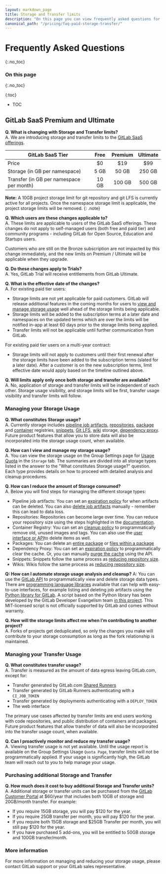 ```yaml
---
layout: markdown_page
title: Storage and Transfer limits
description: "On this page you can view frequently asked questions for storage and transfer limits for the paid GitLab SaaS tiers"
canonical_path: "/pricing/faq-paid-storage-transfer/"
---
```


# Frequently Asked Questions

{:.no_toc}

### On this page

{:.no_toc}

{:toc}

- TOC

## GitLab SaaS Premium and Ultimate

**Q. What is changing with Storage and Transfer limits?**  
A. We are introducing storage and transfer limits to the [GitLab SaaS offerings](/pricing/).

| GitLab SaaS Tier                         | Free | Premium | Ultimate |
|------------------------------------------|:----:|:-------:|:--------:|
| Price                                    | $0   | $19     | $99      |
| Storage (in GB per namespace)            | 5 GB  | 50 GB  | 250 GB   |
| Transfer (in GB per namespace per month) | 10 GB | 100 GB | 500 GB   |

**Note:** A 10GB project storage limit for git repository and git LFS is currently active for all projects. Once the namespace storage limit is applicable, the project storage limits will be removed.
{: .note}

**Q. Which users are these changes applicable to?**  
A. These limits are applicable to users of the GitLab SaaS offerings. These changes do not apply to self-managed users (both free and paid tier) and community programs - including GitLab for Open Source, Education and Startups users.

Customers who are still on the Bronze subscription are not impacted by this change immediately, and the new limits on Premium / Ultimate will be applicable when they upgrade.

**Q. Do these changes apply to Trials?**  
A. Yes, GitLab Trial will receive entitlements from GitLab Ultimate.

**Q. What is the effective date of the changes?**  
A. For existing paid tier users:

- Storage limits are not yet applicable for paid customers. GitLab will release additional features in the coming months for users to [view and manage storage usage](https://gitlab.com/gitlab-org/gitlab/-/issues/375296) well ahead of the storage limits being applicable.
- Storage limits will be added to the subscription terms at a later date and namespaces on the updated terms which are over the limits will be notified in-app at least 60 days prior to the storage limits being applied.
- Transfer limits will not be applicable until further communication from GitLab.

For existing paid tier users on a multi-year contract:

- Storage limits will not apply to customers until their first renewal after the storage limits have been added to the subscription terms (slated for a later date). After a customer is on the new subscription terms, limit effective date would apply based on the timeline outlined above.

**Q. Will limits apply only once both storage and transfer are available?**  
A. No, application of storage and transfer limits will be independent of each other. Storage usage visibility, and storage limits will be first, transfer usage visibility and transfer limits will follow.

### Managing your Storage Usage

**Q. What constitutes Storage usage?**  
A. Currently storage includes [pipeline job artifacts](https://docs.gitlab.com/ee/ci/pipelines/pipeline_artifacts.html#storage), [repositories](https://docs.gitlab.com/ee/user/project/repository/#repository), [package](https://docs.gitlab.com/ee/user/packages/package_registry/) and [container](https://docs.gitlab.com/ee/user/packages/container_registry/) registries, [snippets](https://docs.gitlab.com/ee/user/snippets.html#snippets), [Git LFS](https://docs.gitlab.com/ee/topics/git/lfs/#git-large-file-storage-lfs), [wiki](https://docs.gitlab.com/ee/user/project/wiki/#wiki) storage, [dependency proxy](https://docs.gitlab.com/ee/user/packages/dependency_proxy/). Future product features that allow you to store data will also be incorporated into the storage usage count, when available.

**Q. How can I view and manage my storage usage?**  
A. You can view the storage usage on the Group Settings page for [Usage Quota](https://docs.gitlab.com/ee/user/usage_quotas.html#view-storage-usage) in the `Storage` tab. The summaries are divided into all storage types listed in the answer to the "What constitutes Storage usage?" question. Each type provides details on how to proceed with detailed analysis and cleanup procedures.

**Q. How can I reduce the amount of Storage consumed?**  
A. Below you will find steps for managing the different storage types:

- Pipeline job artifacts: You can set an [expiration policy](https://docs.gitlab.com/ee/ci/pipelines/job_artifacts.html#when-job-artifacts-are-deleted) for when artifacts can be deleted. You can also [delete job artifacts](https://docs.gitlab.com/ee/ci/pipelines/job_artifacts.html#delete-job-artifacts) manually - remember this can lead to data loss.
- Repositories: Repositories can become large over time. You can reduce your repository size using the steps highlighted in the [documentation](https://docs.gitlab.com/ee/user/project/repository/reducing_the_repo_size_using_git.html).
- Container Registry: You can set an [cleanup policy](https://docs.gitlab.com/ee/user/packages/container_registry/reduce_container_registry_storage.html#cleanup-policy) to programmatically remove old, unused images and tags. You can also use the [user interface or API](https://docs.gitlab.com/ee/user/packages/container_registry/reduce_container_registry_storage.html)to delete items as well.
- Packages: You can delete an [entire package](https://docs.gitlab.com/ee/user/packages/package_registry/reduce_package_registry_storage.html#delete-a-package) or [files within a package](https://docs.gitlab.com/ee/user/packages/package_registry/reduce_package_registry_storage.html#delete-files-associated-with-a-package)
- Dependency Proxy: You can set an [expiration policy](https://docs.gitlab.com/ee/user/packages/dependency_proxy/reduce_dependency_proxy_storage.html#cleanup-policies) to programmatically clear the cache. Or, you can manually [purge the cache](https://docs.gitlab.com/ee/user/packages/dependency_proxy/reduce_dependency_proxy_storage.html#use-the-api-to-clear-the-cache) using the API.
- Snippets: Snippets follow the same process as [reducing repository size](https://docs.gitlab.com/ee/user/snippets.html#reduce-snippets-repository-size).
- Wikis: Wikis follow the same process as [reducing repository size](https://docs.gitlab.com/ee/administration/wikis/index.html#reduce-wiki-repository-size).

**Q: How can I automate storage usage analysis and cleanup?**
A: You can use the [GitLab API](https://docs.gitlab.com/ee/api/) to programmatically view and delete storage data types. There are [programming language libraries](https://about.gitlab.com/partners/technology-partners/#api-clients) available that can help with easy-to-use interfaces, for example listing and deleting job artifacts using the [Python library for GitLab](https://python-gitlab.readthedocs.io/en/stable/gl_objects/pipelines_and_jobs.html#jobs). A script based on the Python library has been developed by the GitLab Developer Evangelism team [in this project](https://gitlab.com/gitlab-de/gitlab-storage-analyzer). This MIT-licensed script is not officially supported by GitLab and comes without warranty.

**Q. How will the storage limits affect me when I’m contributing to another project?**  
A. Forks of projects get deduplicated, so only the changes you make will contribute to your storage consumption as long as the fork relationship is maintained.

### Managing your Transfer Usage

**Q. What constitutes transfer usage?**  
A. Transfer is measured as the amount of data egress leaving GitLab.com, except for:

- Transfer generated by GitLab.com [Shared Runners](https://docs.gitlab.com/ee/ci/runners/)
- Transfer generated by GitLab Runners authenticating with a `CI_JOB_TOKEN`
- Transfer generated by deployments authenticating with a `DEPLOY_TOKEN`
- The web interface

The primary use cases affected by transfer limits are end users working with code repositories, and public distribution of containers and packages.
Future product features that allow transfer of data will also be incorporated into the transfer usage count, when available.

**Q. Can I proactively monitor and reduce my transfer usage?**  
A. Viewing transfer usage is not yet available. Until the usage report is available on the Group Settings Usage `Quota Page`, transfer limits will not be programmatically applied. If your usage is significantly high, the GitLab team will reach out to you to help manage your usage.

### Purchasing additional Storage and Transfer

**Q. How much does it cost to buy additional Storage and Transfer units?**  
A. Additional storage or transfer units can be purchased from the [GitLab Customer Portal](https://customers.gitlab.com/) at $60/year that includes both 10GB of storage and 20GB/month transfer.
For example:

- If you require 15GB storage, you will pay $120 for the year.
- If you require 25GB transfer per month, you will pay $120 for the year.
- If you require both 15GB storage and $25GB Transfer per month, you will still pay $120 for the year.
- If you have purchased 5 add-ons, you will be entitled to 50GB storage and 100GB transfer/month.

### More information

For more information on managing and reducing your storage usage, please contact GitLab support or your GitLab sales representative.

